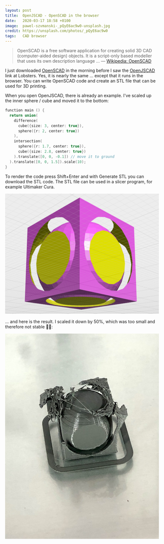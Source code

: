 ```yaml
---
layout: post
title:  OpenJSCAD - OpenSCAD in the browser
date:   2020-03-17 18:58 +0100
image:  pawel-szvmanski-_pQyE6ac9w0-unsplash.jpg
credit: https://unsplash.com/photos/_pQyE6ac9w0
tags:   CAD browser
---
```


> OpenSCAD is a free software application for creating solid 3D CAD (computer-aided design) objects. It is a script-only based modeller that uses its own description language … — [Wikipedia: OpenSCAD](https://en.wikipedia.org/wiki/OpenSCAD)

I just downloaded [OpenSCAD](http://www.openscad.org/) in the morning before I saw the [OpenJSCAD](https://openjscad.org/) link at Lobsters. Yes, it is nearly the same ... except that it runs in the browser. You can write OpenSCAD code and create an STL file that can be used for 3D printing.

When you open OpenJSCAD, there is already an example. I've scaled up the inner sphere / cube and moved it to the bottom:

```c
function main () {
  return union(
    difference(
      cube({size: 3, center: true}),
      sphere({r: 2, center: true})
    ),
    intersection(
      sphere({r: 1.7, center: true}),
      cube({size: 2.8, center: true})
    ).translate([0, 0, -0.1]) // move it to ground
  ).translate([0, 0, 1.5]).scale(10);
}
```

To render the code press Shift+Enter and with Generate STL you can download the STL code. The STL file can be used in a slicer program, for example Ultimaker Cura.

![OpenJSCAD Screenshot](/images/OpenJSCAD_Screenshot.png)

... and here is the result. I scaled it down by 50%, which was too small and therefore not stable 🤷‍♂️:

![OpenJSCAD 3D Printed](/images/OpenJSCAD_3dprint.jpg)
